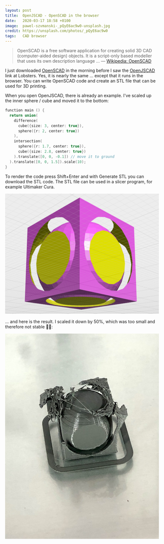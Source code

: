 ```yaml
---
layout: post
title:  OpenJSCAD - OpenSCAD in the browser
date:   2020-03-17 18:58 +0100
image:  pawel-szvmanski-_pQyE6ac9w0-unsplash.jpg
credit: https://unsplash.com/photos/_pQyE6ac9w0
tags:   CAD browser
---
```


> OpenSCAD is a free software application for creating solid 3D CAD (computer-aided design) objects. It is a script-only based modeller that uses its own description language … — [Wikipedia: OpenSCAD](https://en.wikipedia.org/wiki/OpenSCAD)

I just downloaded [OpenSCAD](http://www.openscad.org/) in the morning before I saw the [OpenJSCAD](https://openjscad.org/) link at Lobsters. Yes, it is nearly the same ... except that it runs in the browser. You can write OpenSCAD code and create an STL file that can be used for 3D printing.

When you open OpenJSCAD, there is already an example. I've scaled up the inner sphere / cube and moved it to the bottom:

```c
function main () {
  return union(
    difference(
      cube({size: 3, center: true}),
      sphere({r: 2, center: true})
    ),
    intersection(
      sphere({r: 1.7, center: true}),
      cube({size: 2.8, center: true})
    ).translate([0, 0, -0.1]) // move it to ground
  ).translate([0, 0, 1.5]).scale(10);
}
```

To render the code press Shift+Enter and with Generate STL you can download the STL code. The STL file can be used in a slicer program, for example Ultimaker Cura.

![OpenJSCAD Screenshot](/images/OpenJSCAD_Screenshot.png)

... and here is the result. I scaled it down by 50%, which was too small and therefore not stable 🤷‍♂️:

![OpenJSCAD 3D Printed](/images/OpenJSCAD_3dprint.jpg)
